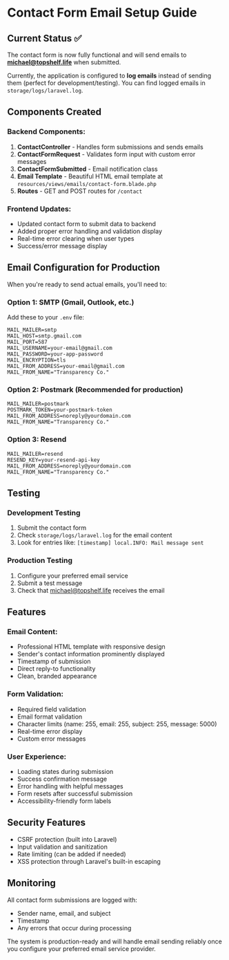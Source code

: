 # Contact Form Email Setup Guide

## Current Status ✅

The contact form is now fully functional and will send emails to **michael@topshelf.life** when submitted.

Currently, the application is configured to **log emails** instead of sending them (perfect for development/testing). You can find logged emails in `storage/logs/laravel.log`.

## Components Created

### Backend Components:

1. **ContactController** - Handles form submissions and sends emails
2. **ContactFormRequest** - Validates form input with custom error messages
3. **ContactFormSubmitted** - Email notification class
4. **Email Template** - Beautiful HTML email template at `resources/views/emails/contact-form.blade.php`
5. **Routes** - GET and POST routes for `/contact`

### Frontend Updates:

- Updated contact form to submit data to backend
- Added proper error handling and validation display
- Real-time error clearing when user types
- Success/error message display

## Email Configuration for Production

When you're ready to send actual emails, you'll need to:

### Option 1: SMTP (Gmail, Outlook, etc.)

Add these to your `.env` file:

```env
MAIL_MAILER=smtp
MAIL_HOST=smtp.gmail.com
MAIL_PORT=587
MAIL_USERNAME=your-email@gmail.com
MAIL_PASSWORD=your-app-password
MAIL_ENCRYPTION=tls
MAIL_FROM_ADDRESS=your-email@gmail.com
MAIL_FROM_NAME="Transparency Co."
```

### Option 2: Postmark (Recommended for production)

```env
MAIL_MAILER=postmark
POSTMARK_TOKEN=your-postmark-token
MAIL_FROM_ADDRESS=noreply@yourdomain.com
MAIL_FROM_NAME="Transparency Co."
```

### Option 3: Resend

```env
MAIL_MAILER=resend
RESEND_KEY=your-resend-api-key
MAIL_FROM_ADDRESS=noreply@yourdomain.com
MAIL_FROM_NAME="Transparency Co."
```

## Testing

### Development Testing

1. Submit the contact form
2. Check `storage/logs/laravel.log` for the email content
3. Look for entries like: `[timestamp] local.INFO: Mail message sent`

### Production Testing

1. Configure your preferred email service
2. Submit a test message
3. Check that michael@topshelf.life receives the email

## Features

### Email Content:

- Professional HTML template with responsive design
- Sender's contact information prominently displayed
- Timestamp of submission
- Direct reply-to functionality
- Clean, branded appearance

### Form Validation:

- Required field validation
- Email format validation
- Character limits (name: 255, email: 255, subject: 255, message: 5000)
- Real-time error display
- Custom error messages

### User Experience:

- Loading states during submission
- Success confirmation message
- Error handling with helpful messages
- Form resets after successful submission
- Accessibility-friendly form labels

## Security Features

- CSRF protection (built into Laravel)
- Input validation and sanitization
- Rate limiting (can be added if needed)
- XSS protection through Laravel's built-in escaping

## Monitoring

All contact form submissions are logged with:

- Sender name, email, and subject
- Timestamp
- Any errors that occur during processing

The system is production-ready and will handle email sending reliably once you configure your preferred email service provider.
